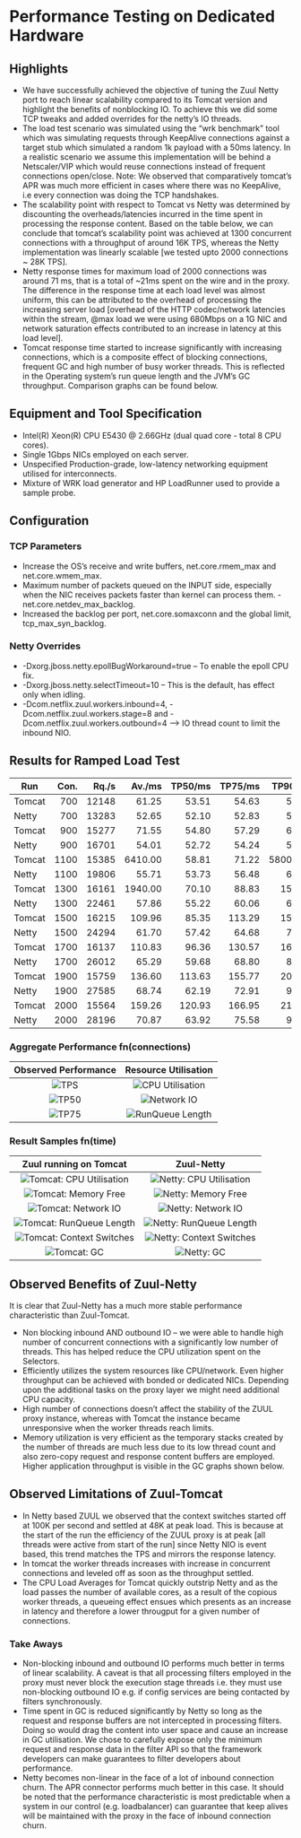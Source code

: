 # Performance Testing on Dedicated Hardware

## Highlights

-   We have successfully achieved the objective of tuning the Zuul Netty port to reach linear scalability compared to its Tomcat version and highlight the benefits of nonblocking IO. To achieve this we did some TCP tweaks and added overrides for the netty’s IO threads.
-   The load test scenario was simulated using the “wrk benchmark” tool which was simulating requests through KeepAlive connections against a target stub which simulated a random 1k payload with a 50ms latency. In a realistic scenario we assume this implementation will be behind a Netscaler/VIP which would reuse connections instead of frequent connections open/close.
    Note: We observed that comparatively tomcat’s APR was much more efficient in cases where there was no KeepAlive, i.e every connection was doing the TCP handshakes.
-   The scalability point with respect to Tomcat vs Netty was determined by discounting the overheads/latencies incurred in the time spent in processing the response content. Based on the table below, we can conclude that tomcat’s scalability point was achieved at 1300 concurrent connections with a throughput of around 16K TPS, whereas the Netty implementation was linearly scalable [we tested upto 2000 connections ~ 28K TPS].
-   Netty response times for maximum load of 2000 connections was around 71 ms, that is a total of ~21ms spent on the wire and in the proxy. The difference in the response time at each load level was almost uniform, this can be attributed to the overhead of processing the increasing server load [overhead of the HTTP codec/network latencies within the stream, @max load we were using 680Mbps on a 1G NIC and network saturation effects contributed to an increase in latency at this load level].
-   Tomcat response time started to increase significantly with increasing connections, which is a composite effect of blocking connections, frequent GC and high number of busy worker threads. This is reflected in the Operating system’s run queue length and the JVM’s GC throughput. Comparison graphs can be found below.

## Equipment and Tool Specification
- Intel(R) Xeon(R) CPU E5430 @ 2.66GHz (dual quad core - total 8 CPU cores).
- Single 1Gbps NICs employed on each server.
- Unspecified Production-grade, low-latency networking equipment utilised for interconnects.
- Mixture of WRK load generator and HP LoadRunner used to provide a sample probe.

## Configuration
### TCP Parameters
- Increase the OS’s receive and write buffers, net.core.rmem\_max and net.core.wmem_max.
- Maximum number of packets queued on the INPUT side, especially when the NIC receives packets faster than kernel can process them. - net.core.netdev\_max_backlog.
- Increased the backlog per port, net.core.somaxconn and the global limit, tcp\_max\_syn_backlog.

### Netty Overrides
-   -Dxorg.jboss.netty.epollBugWorkaround=true – To enable the epoll CPU fix.
-   -Dxorg.jboss.netty.selectTimeout=10 – This is the default, has effect only when idling.
-   -Dcom.netflix.zuul.workers.inbound=4, -Dcom.netflix.zuul.workers.stage=8 and -Dcom.netflix.zuul.workers.outbound=4 –> IO thread count to limit the inbound NIO.

## Results for Ramped Load Test
Run     |Con.           |Rq./s      |Av./ms             |TP50/ms        |TP75/ms        |TP90/ms        |CPU/%  |LdAvg      |Ctx Sw.            |Mbps
---     |--:            |--:        |--:                |--:            |--:            |--:            |--:    |--:        |--:                |--:
Tomcat	|700	        |12148	    |61.25	            |53.51	        |54.63	        |58.00	        |61.02	|9.30	    |71946.30	        |306.81
Netty	|700	        |13283	    |52.65	            |52.10	        |52.83	        |54.25	        |47.32	|6.93	    |93207.48	        |313.06
Tomcat	|900	        |15277	    |71.55	            |54.80	        |57.29      	|64.19	        |74.12	|14.85	    |74591.69       	|373.70
Netty	|900	        |16701	    |54.01	            |52.72	        |54.24      	|56.98	        |57.50	|7.93	    |89477.57       	|400.00
Tomcat	|1100	        |15385	    |6410.00            |58.81	        |71.22      	|58000.00	    |79.57	|18.10	    |69413.10       	|367.46
Netty	|1100	        |19806	    |55.71	            |53.73	        |56.48      	|60.80	        |64.23	|8.60	    |80201.63       	|475.56
Tomcat	|1300	        |16161	    |1940.00 	        |70.10	        |88.83      	|154.94	        |83.18	|19.79	    |69286.21	        |379.87
Netty	|1300	        |22461	    |57.86	            |55.22	        |60.06      	|67.43	        |70.43	|9.12	    |71283.04	        |540.41
Tomcat	|1500	        |16215	    |109.96	            |85.35	        |113.29     	|151.89	        |84.26	|20.37	    |72201.76	        |392.80
Netty	|1500	        |24294	    |61.70	            |57.42	        |64.68      	|77.24	        |73.89	|9.22	    |62635.39	        |586.07
Tomcat	|1700	        |16137  	|110.83	            |96.36	        |130.57	        |167.38	        |84.66	|21.72	    |71682.80	        |386.01
Netty	|1700	        |26012	    |65.29	            |59.68	        |68.80       	|85.59	        |75.57	|9.34	    |56936.30	        |627.89
Tomcat	|1900	        |15759	    |136.60	            |113.63	        |155.77     	|203.54	        |85.13	|21.33	    |69941.45	        |377.01
Netty	|1900	        |27585	    |68.74	            |62.19	        |72.91      	|92.45      	|77.54	|9.62	    |51156.29	        |666.63
Tomcat	|2000	        |15564	    |159.26	            |120.93	        |166.95     	|218.64        	|65.08	|16.75	    |54500.02	        |291.12
Netty	|2000	        |28196	    |70.87	            |63.92	        |75.58      	|96.34      	|78.96	|9.71	    |48146.36       	|682.39

### Aggregate Performance fn(connections)
Observed Performance                | Resource Utilisation
:-:                                 |:-:
![TPS](images/tps.png)              |![CPU Utilisation](images/cpu.png)
![TP50](images/tp50.png)            |![Network IO](images/network.png)
![TP75](images/tp75.png)            |![RunQueue Length](images/qlen.png)

### Result Samples fn(time)
Zuul running on Tomcat                                      |Zuul-Netty
:-:                                                         |:-:
![Tomcat: CPU Utilisation](images/tomcat/cpu.png)           |![Netty: CPU Utilisation](images/netty/cpu.png)
![Tomcat: Memory Free](images/tomcat/memfree.png)           |![Netty: Memory Free](images/netty/memfree.png)
![Tomcat: Network IO](images/tomcat/network.png)            |![Netty: Network IO](images/netty/network.png)
![Tomcat: RunQueue Length](images/tomcat/runq.png)          |![Netty: RunQueue Length](images/netty/runq.png)
![Tomcat: Context Switches](images/tomcat/cswitch.png)      |![Netty: Context Switches](images/netty/cswitch.png)
![Tomcat: GC](images/tomcat/gc.png)                         |![Netty: GC](images/netty/gc.png)

## Observed Benefits of Zuul-Netty
It is clear that Zuul-Netty has a much more stable performance characteristic than Zuul-Tomcat.
 -  Non blocking inbound AND outbound IO – we were able to handle high number of concurrent connections with a significantly low number of threads. This has helped reduce the CPU utilization spent on the Selectors.
 -  Efficiently utilizes the system resources like CPU/network. Even higher throughput can be achieved with bonded or dedicated NICs. Depending upon the additional tasks on the proxy layer we might need additional CPU capacity.
 -  High number of connections doesn’t affect the stability of the ZUUL proxy instance, whereas with Tomcat the instance became unresponsive when the worker threads reach limits.
 -  Memory utilization is very efficient as the temporary stacks created by the number of threads are much less due to its low thread count and also zero-copy request and response content buffers are employed. Higher application throughput is visible in the GC graphs shown below.

## Observed Limitations of Zuul-Tomcat
 -  In Netty based ZUUL we observed that the context switches started off at 100K per second and settled at 48K at peak load. This is because at the start of the run the efficiency of the ZUUL proxy is at peak [all threads were active from start of the run] since Netty NIO is event based, this trend matches the TPS and mirrors the response latency.
 -  In tomcat the worker threads increases with increase in concurrent connections and leveled off as soon as the throughput settled.
 -  The CPU Load Averages for Tomcat quickly outstrip Netty and as the load passes the number of available cores, as a result of the copious worker threads, a queueing effect ensues which presents as an increase in latency and therefore a lower througput for a given number of connections.

### Take Aways
-   Non-blocking inbound and outbound IO performs much better in terms of linear scalability. A caveat is that all processing filters employed in the proxy must never block the execution stage threads i.e. they must use non-blocking outbound IO e.g. if config services are being contacted by filters synchronously.
-   Time spent in GC is reduced significantly by Netty so long as the request and response buffers are not intercepted in processing filters. Doing so would drag the content into user space and cause an increase in GC utilisation. We chose to carefully expose only the minimum request and response data in the filter API so that the framework developers can make guarantees to filter developers about performance.
-   Netty becomes non-linear in the face of a lot of inbound connection churn. The APR connector performs much better in this case. It should be noted that the performance characteristic is most predictable when a system in our control (e.g. loadbalancer) can guarantee that keep alives will be maintained with the proxy in the face of inbound connection churn.

